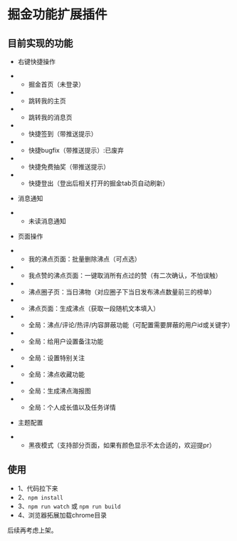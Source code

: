 # 掘金功能扩展插件

## 目前实现的功能

- 右键快捷操作
-
    - 掘金首页（未登录）
-
    - 跳转我的主页
-
    - 跳转我的消息页
-
    - 快捷签到（带推送提示）
-
    - 快捷bugfix（带推送提示）:已废弃
-
    - 快捷免费抽奖（带推送提示）
-
    - 快捷登出（登出后相关打开的掘金tab页自动刷新）
- 消息通知
-
    - 未读消息通知
- 页面操作
-
    - 我的沸点页面：批量删除沸点（可点选）
-
    - 我点赞的沸点页面：一键取消所有点过的赞（有二次确认，不怕误触）
-
    - 沸点圈子页：当日沸物（对应圈子下当日发布沸点数量前三的榜单）
-
    - 沸点页面：生成沸点（获取一段随机文本填入）
- 
    - 全局：沸点/评论/热评/内容屏蔽功能（可配置需要屏蔽的用户id或关键字）
-
    - 全局：给用户设置备注功能
-
    - 全局：设置特别关注
-
    - 全局：沸点收藏功能
-
    - 全局：生成沸点海报图
-
    - 全局：个人成长值以及任务详情
  
- 主题配置
-
    - 黑夜模式（支持部分页面，如果有颜色显示不太合适的，欢迎提pr）

## 使用

- 1、代码拉下来
- 2、`npm install`
- 3、`npm run watch` 或 `npm run build`
- 4、浏览器拓展加载chrome目录

后续再考虑上架。